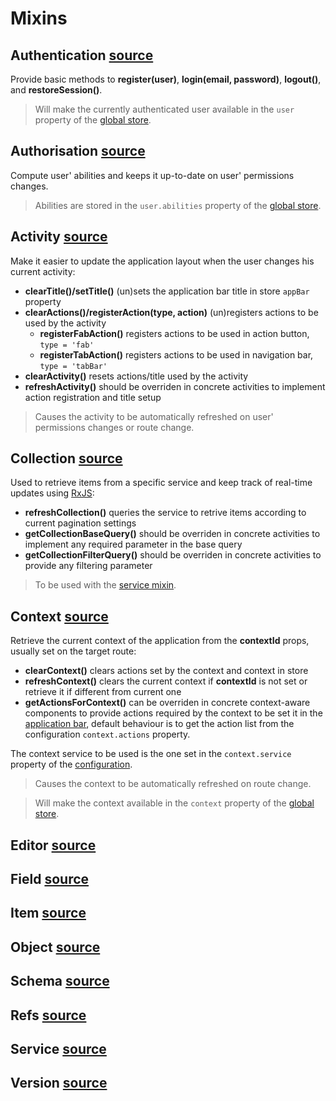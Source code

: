 # Mixins

## Authentication [source](https://github.com/kalisio/kCore/blob/master/src/client/mixins/mixin.authentication.js)

Provide basic methods to **register(user)**, **login(email, password)**, **logout()**, and **restoreSession()**.

> Will make the currently authenticated user available in the `user` property of the [global store](./APPLICATION.MD#store).

## Authorisation [source](https://github.com/kalisio/kCore/blob/master/src/client/mixins/mixin.authorisation.js)

Compute user' abilities and keeps it up-to-date on user' permissions changes.

> Abilities are stored in the `user.abilities` property of the [global store](./APPLICATION.MD#store).

## Activity [source](https://github.com/kalisio/kCore/blob/master/src/client/mixins/mixin.base-activity.js)

Make it easier to update the application layout when the user changes his current activity:
* **clearTitle()/setTitle()** (un)sets the application bar title in store `appBar` property
* **clearActions()/registerAction(type, action)** (un)registers actions to be used by the activity
  * **registerFabAction()** registers actions to be used in action button, `type = 'fab'`
  * **registerTabAction()** registers actions to be used in navigation bar, `type = 'tabBar'`
* **clearActivity()** resets actions/title used by the activity
* **refreshActivity()** should be overriden in concrete activities to implement action registration and title setup

> Causes the activity to be automatically refreshed on user' permissions changes or route change.

## Collection [source](https://github.com/kalisio/kCore/blob/master/src/client/mixins/mixin.base-collection.js)

Used to retrieve items from a specific service and keep track of real-time updates using [RxJS](https://github.com/feathersjs-ecosystem/feathers-reactive):
* **refreshCollection()** queries the service to retrive items according to current pagination settings
* **getCollectionBaseQuery()** should be overriden in concrete activities to implement any required parameter in the base query
* **getCollectionFilterQuery()** should be overriden in concrete activities to provide any filtering parameter

> To be used with the [service mixin](./MIXINS.MD#service).

## Context [source](https://github.com/kalisio/kCore/blob/master/src/client/mixins/mixin.base-context.js)

Retrieve the current context of the application from the **contextId** props, usually set on the target route:
* **clearContext()** clears actions set by the context and context in store
* **refreshContext()** clears the current context if **contextId** is not set or retrieve it if different from current one
* **getActionsForContext()** can be overriden in concrete context-aware components to provide actions required by the context to be set it in the [application bar](./COMPONENTS.MD#k-app-bar), default behaviour is to get the action list from the configuration `context.actions` property.

The context service to be used is the one set in the `context.service` property of the [configuration](./APPLICATION.MD#configuration-1).

> Causes the context to be automatically refreshed on route change.

> Will make the context available in the `context` property of the [global store](./APPLICATION.MD#store).

## Editor [source](https://github.com/kalisio/kCore/blob/master/src/client/mixins/mixin.base-editor.js)

## Field [source](https://github.com/kalisio/kCore/blob/master/src/client/mixins/mixin.base-field.js)

## Item [source](https://github.com/kalisio/kCore/blob/master/src/client/mixins/mixin.base-items.js)

## Object [source](https://github.com/kalisio/kCore/blob/master/src/client/mixins/mixin.object-proxy.js)

## Schema [source](https://github.com/kalisio/kCore/blob/master/src/client/mixins/mixin.schema-proxy.js)

## Refs [source](https://github.com/kalisio/kCore/blob/master/src/client/mixins/mixin.refs-resolver.js)

## Service [source](https://github.com/kalisio/kCore/blob/master/src/client/mixins/mixin.service.js)

## Version [source](https://github.com/kalisio/kCore/blob/master/src/client/mixins/mixin.version.js)

